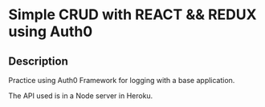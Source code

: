 # Simple CRUD with REACT && REDUX using Auth0


## Description 

Practice using Auth0 Framework for logging with a base application.

The API used is in a Node server in Heroku.